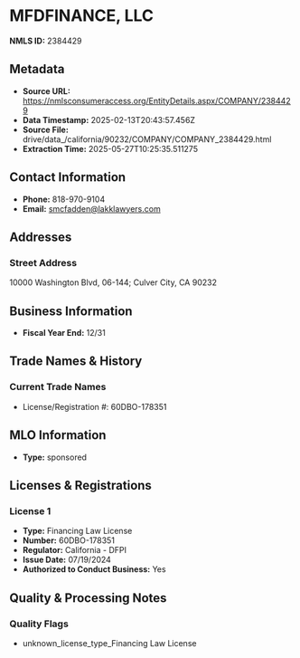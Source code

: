 # MFDFINANCE, LLC

**NMLS ID:** 2384429

## Metadata
- **Source URL:** https://nmlsconsumeraccess.org/EntityDetails.aspx/COMPANY/2384429
- **Data Timestamp:** 2025-02-13T20:43:57.456Z
- **Source File:** drive/data_/california/90232/COMPANY/COMPANY_2384429.html
- **Extraction Time:** 2025-05-27T10:25:35.511275

## Contact Information
- **Phone:** 818-970-9104
- **Email:** smcfadden@lakklawyers.com

## Addresses
### Street Address
10000 Washington Blvd, 06-144; Culver City, CA 90232

## Business Information
- **Fiscal Year End:** 12/31

## Trade Names & History
### Current Trade Names
- License/Registration #: 60DBO-178351

## MLO Information
- **Type:** sponsored

## Licenses & Registrations

### License 1
- **Type:** Financing Law License
- **Number:** 60DBO-178351
- **Regulator:** California - DFPI
- **Issue Date:** 07/19/2024
- **Authorized to Conduct Business:** Yes

## Quality & Processing Notes
### Quality Flags
- unknown_license_type_Financing Law License
